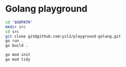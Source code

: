# Golang playground

```bash
cd "$GOPATH"
mkdir src
cd src
git clone git@github.com:ysl2/playground-golang.git
go run .
go build .
```

```bash
go mod init
go mod tidy
```
